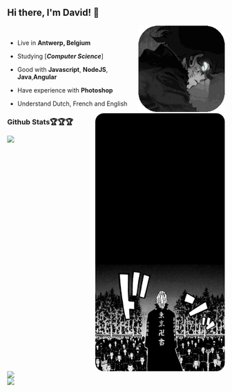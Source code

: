 ## Hi there, I'm David! 👋
<div>
 
<img src="gifpf.gif.gif" align="right" width="200" />

<br/>
 
- Live in **Antwerp, Belgium**

- Studying [***Computer Science***]

- Good with **Javascript**, **NodeJS**, **Java**,**Angular**

- Have experience with **Photoshop**


- Understand Dutch, French and English
  </p>

<img src="tokyo-rounded.png" width="300" align="right" />



  
### Github Stats🏆🏆🏆
 

<img align="left" width="400" src="https://github-readme-stats.vercel.app/api?username=daviddierckx&show_icons=true&theme=apprentice&show_icons=true&count_private=true" />

<img align="left" width="400" src="https://github-readme-stats.vercel.app/api/top-langs/?username=daviddierckx&hide=html, php&theme=apprentice&langs_count=6" />


<img align="" width="400" src="https://github-readme-streak-stats.herokuapp.com/?user=daviddierckx&theme=dark" />
</div>





 
